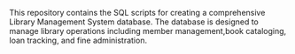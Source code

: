 This repository contains the SQL scripts for creating a comprehensive Library Management System database. 
The database is designed to manage library operations including member management,book cataloging,
loan tracking, and fine administration.
